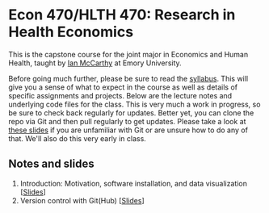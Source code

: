 # Econ 470/HLTH 470: Research in Health Economics

This is the capstone course for the joint major in Economics and Human Health, taught by [Ian McCarthy](http://ianmccarthy-econ.com) at Emory University. 

Before going much further, please be sure to read the [syllabus](Syllabus/Econ470-Syllabus.pdf). This will give you a sense of what to expect in the course as well as details of specific assignments and projects. Below are the lecture notes and underlying code files for the class. This is very much a work in progress, so be sure to check back regularly for updates. Better yet, you can clone the repo via Git and then pull regularly to get updates. Please take a look at [these slides](https://raw.githack.com/uo-ec607/lectures/master/02-git/02-Git.html) if you are unfamiliar with Git or are unsure how to do any of that. We'll also do this very early in class. 
## Notes and slides

1. Introduction: Motivation, software installation, and data visualization \[[Slides](https://github.com/imccart/Econ-470/blob/master/01-intro/01-Intro.html)\]
2. Version control with Git(Hub) \[[Slides](https://github.com/imccart/Econ-470/blob/master/02-git/02-Git.html)\]
